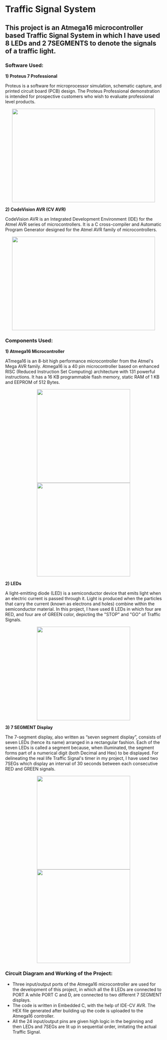 # Traffic Signal System

## This project is an Atmega16 microcontroller based Traffic Signal System in which I have used 8 LEDs and 2 7SEGMENTS to denote the signals of a traffic light.

### Software Used:

**1) Proteus 7 Professional**

Proteus is a software for microprocessor simulation, schematic capture, and printed circuit board (PCB) design. The Proteus Professional demonstration is intended for prospective customers who wish to evaluate professional level products.


<p align="center">
  <img width="460" height="300" src="https://user-images.githubusercontent.com/74250682/101166093-bdda7080-365d-11eb-9d98-7c10326d3b53.png">
</p>


**2) CodeVision AVR (CV AVR)**

CodeVision AVR is an Integrated Development Environment (IDE) for the Atmel AVR series of microcontrollers. It is a C cross-compiler and Automatic Program Generator designed for the Atmel AVR family of microcontrollers.

<p align="center">
  <img width="460" height="300" src="https://user-images.githubusercontent.com/74250682/101167439-e2cfe300-365f-11eb-90d6-2fd6515124ce.jpg">
</p>

### Components Used:

**1) Atmega16 Microcontroller**

ATmega16 is an 8-bit high performance microcontroller from the Atmel's Mega AVR family. Atmega16 is a 40 pin microcontroller based on enhanced RISC (Reduced Instruction Set Computing) architecture with 131 powerful instructions. It has a 16 KB programmable flash memory, static RAM of 1 KB and EEPROM of 512 Bytes.

<p align="center"> <img width="300" src="https://user-images.githubusercontent.com/74250682/101168052-e021bd80-3660-11eb-90d2-b16ab98a56ba.png"> <img width="300" src="https://user-images.githubusercontent.com/74250682/101168841-0ac04600-3662-11eb-8f97-f75ffb000072.jpg"> </p> 

**2) LEDs**

A light-emitting diode (LED) is a semiconductor device that emits light when an electric current is passed through it. Light is produced when the particles that carry the current (known as electrons and holes) combine within the semiconductor material. In this project, I have used 8 LEDs in which four are RED, and four are of GREEN color, depicting the "STOP" and "GO" of Traffic Signals.

<p align="center"> <img width="300" src="https://user-images.githubusercontent.com/74250682/101169615-37289200-3663-11eb-98df-3569b8f46a43.jpg"> </p>

**3) 7 SEGMENT Display**

The 7-segment display, also written as “seven segment display”, consists of seven LEDs (hence its name) arranged in a rectangular fashion. Each of the seven LEDs is called a segment because, when illuminated, the segment forms part of a numerical digit (both Decimal and Hex) to be displayed. For delineating the real life Traffic Signal's timer in my project, I have used two 7SEGs which display an interval of 30 seconds between each consecutive RED and GREEN signals.

<p align="center"> <img width="300" src="https://user-images.githubusercontent.com/74250682/101170460-7efbe900-3664-11eb-8ffa-67c04f70a468.jpg"> <img height="300" src="https://user-images.githubusercontent.com/74250682/101170628-bd91a380-3664-11eb-8089-b5755d87e4d4.png"> </p>

### Circuit Diagram and Working of the Project:

* Three input/output ports of the Atmega16 microcontroller are used for the development of this project, in which all the 8 LEDs are connected to PORT A while PORT C and D, are connected to two different 7 SEGMENT displays. 
* The code is written in Embedded C, with the help of IDE-CV AVR. The HEX file generated after building up the code is uploaded to the Atmega16 controller.
* All the 24 input/output pins are given high logic in the beginning and then LEDs and 7SEGs are lit up in sequential order, imitating the actual Traffic Signal.
